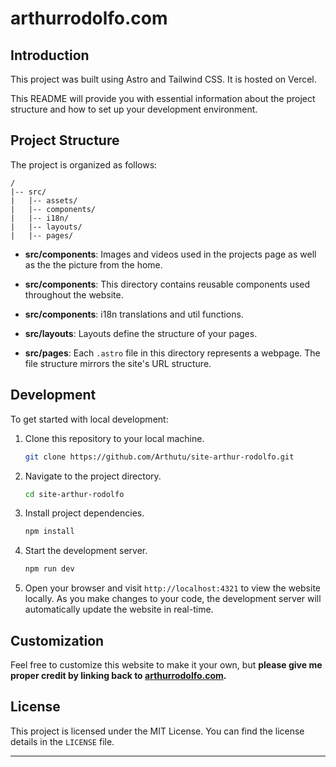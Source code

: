 # arthurrodolfo.com

## Introduction

This project was built using Astro and Tailwind CSS. It is hosted on Vercel.

This README will provide you with essential information about the project structure and how to set up your development environment.

## Project Structure

The project is organized as follows:

```
/
|-- src/
|   |-- assets/
|   |-- components/
|   |-- i18n/
|   |-- layouts/
|   |-- pages/
```

-   **src/components**: Images and videos used in the projects page as well as the the picture from the home.

-   **src/components**: This directory contains reusable components used throughout the website.

-   **src/components**: i18n translations and util functions.

-   **src/layouts**: Layouts define the structure of your pages.

-   **src/pages**: Each `.astro` file in this directory represents a webpage. The file structure mirrors the site's URL structure.

## Development

To get started with local development:

1. Clone this repository to your local machine.

    ```bash
    git clone https://github.com/Arthutu/site-arthur-rodolfo.git
    ```

2. Navigate to the project directory.

    ```bash
    cd site-arthur-rodolfo
    ```

3. Install project dependencies.

    ```bash
    npm install
    ```

4. Start the development server.

    ```bash
    npm run dev
    ```

5. Open your browser and visit `http://localhost:4321` to view the website locally. As you make changes to your code, the development server will automatically update the website in real-time.

## Customization

Feel free to customize this website to make it your own, but **please give me proper credit by linking back to [arthurrodolfo.com](http://www.arthurrodolfo.com/).**

## License

This project is licensed under the MIT License. You can find the license details in the `LICENSE` file.

---
